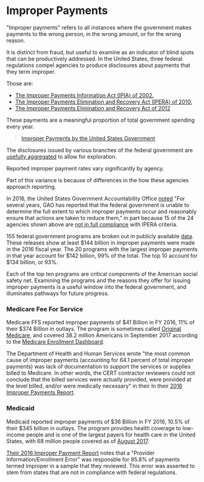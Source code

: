# Improper Payments

"Improper payments" refers to all instances where the government makes payments to the wrong person, in the wrong amount, or for the wrong reason. 

It is distinct from fraud, but useful to examine as an indicator of blind spots that can be productively addressed. In the United States, three federal regulations compel agencies to produce disclosures about payments that they term improper. 

Those are:

* [The Improper Payments Information Act (IPIA) of 2002.](https://www.gpo.gov/fdsys/pkg/PLAW-107publ300/pdf/PLAW-107publ300.pdf)
* [The Improper Payments Elimination and Recovery Act (IPERA) of 2010.](https://www.gpo.gov/fdsys/pkg/PLAW-111publ204/pdf/PLAW-111publ204.pdf)
* [The Improper Payments Elimination and Recovery Act of 2012](https://www.gpo.gov/fdsys/pkg/PLAW-112publ248/pdf/PLAW-112publ248.pdf)

These payments are a meaningful proportion of total government spending every year. 

<blockquote class="imgur-embed-pub" lang="en" data-id="a/W8IlT"><a href="//imgur.com/W8IlT">Improper Payments by the United States Government</a></blockquote><script async src="//s.imgur.com/min/embed.js" charset="utf-8"></script>

The disclosures issued by various branches of the federal government are [usefully aggregated](https://paymentaccuracy.gov/) to allow for exploration. 

Reported improper payment rates vary significantly by agency. 

<blockquote class="imgur-embed-pub" lang="en" data-id="a/iveCU"><a href="//imgur.com/iveCU"></a></blockquote><script async src="//s.imgur.com/min/embed.js" charset="utf-8"></script>

Part of this variance is because of differences in the how these agencies approach reporting. 

In 2016, the United States Government Accountability Office [noted](http://www.gao.gov/assets/680/678154.pdf) "For several years, GAO has reported that the federal government is unable to determine the full extent to which improper payments occur and reasonably ensure that actions are taken to reduce them," in part because 15 of the 24 agencies shown above are [not in full compliance](http://www.gao.gov/assets/680/678154.pdf) with IPERA criteria.  

155 federal government programs are broken out in publicly available [data](https://paymentaccuracy.gov/resources/). These releases show at least $144 billion in improper payments were made in the 2016 fiscal year. The 20 programs with the largest improper payments in that year account for $142 billion, 99% of the total. The top 10 account for $134 billion, or 93%.

Each of the top ten programs are critical components of the American social safety net. Examining the programs and the reasons they offer for issuing improper payments is a useful window into the federal government, and illuminates pathways for future progress. 
 
### Medicare Fee For Service

Medicare FFS reported improper payments of $41 Billion in FY 2016, 11% of their $374 Billion in outlays. The program is sometimes called [Original Medicare](https://www.cms.gov/Medicare/Eligibility-and-Enrollment/OrigMedicarePartABEligEnrol/index.html), and covered 38.2 million Americans in September 2017 according to the [Medicare Enrollment Dashboard](https://www.cms.gov/Research-Statistics-Data-and-Systems/Statistics-Trends-and-Reports/CMSProgramStatistics/Dashboard.html). 

The Department of Health and Human Services wrote "the most common cause of improper payments (accounting for 64.1 percent of total improper payments) was lack of documentation to support the services or supplies billed to Medicare. In other words, the CERT contractor reviewers could not conclude that the billed services were actually provided, were provided at the level billed, and/or were medically necessary" in their In their [2016 Improper Payments Report](https://www.cms.gov/Research-Statistics-Data-and-Systems/Monitoring-Programs/Medicare-FFS-Compliance-Programs/CERT/Downloads/MedicareFeeforService2016ImproperPaymentsReport.pdf).

### Medicaid

Medicaid reported improper payments of $36 Billion in FY 2016, 10.5% of their $345 billion in outlays. The program provides health coverage to low-income people and is one of the largest payers for health care in the United States, with 68 million people covered as of [August 2017](https://www.medicaid.gov/medicaid/program-information/medicaid-and-chip-enrollment-data/report-highlights/index.html). 

[Their 2016 Improper Payment Report](https://www.cms.gov/Research-Statistics-Data-and-Systems/Monitoring-Programs/Medicaid-and-CHIP-Compliance/PERM/Downloads/2016MedicaidandCHIPImproperPaymentReport.pdf) notes that a "Provider Information/Enrollment Error" was responsble for 95.8% of payments termed improper in a sample that they reviewed. This error was asserted to stem from states that are not in compliance with federal regulations. 


